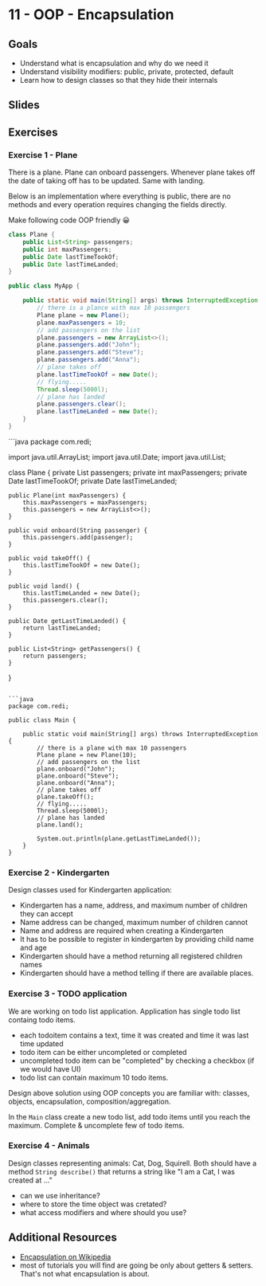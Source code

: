 # 11 - OOP - Encapsulation

<Teacher name="Maciej"></Teacher>

## Goals
- Understand what is encapsulation and why do we need it
- Understand visibility modifiers: public, private, protected, default
- Learn how to design classes so that they hide their internals

## Slides
<GoogleSlides src="https://docs.google.com/presentation/d/e/2PACX-1vRknDL6o4dPTqqiAmWu-OKEXmdBBwxDmDkICxjHuJdiQhPX4mRPH5-BOSkrVgPKvqBXx8aPqnKhS-S3/embed?start=false&loop=false&delayms=3000"></GoogleSlides>

## Exercises

### Exercise 1 - Plane

There is a plane. Plane can onboard passengers. Whenever plane takes off the date of taking off has to be updated. Same with landing.

Below is an implementation where everything is public, there are no methods and every operation requires changing the fields directly.

Make following code OOP friendly 😀

```java
class Plane {
    public List<String> passengers;
    public int maxPassengers;
    public Date lastTimeTookOf;
    public Date lastTimeLanded;
}
```

```java
public class MyApp {

    public static void main(String[] args) throws InterruptedException {
        // there is a plance with max 10 passengers
        Plane plane = new Plane();
        plane.maxPassengers = 10;
        // add passengers on the list
        plane.passengers = new ArrayList<>();
        plane.passengers.add("John");
        plane.passengers.add("Steve");
        plane.passengers.add("Anna");
        // plane takes off
        plane.lastTimeTookOf = new Date();
        // flying.....
        Thread.sleep(5000l);
        // plane has landed
        plane.passengers.clear();
        plane.lastTimeLanded = new Date();
    }
}
```

<Solution>
```java
package com.redi;

import java.util.ArrayList;
import java.util.Date;
import java.util.List;

class Plane {
    private List<String> passengers;
    private int maxPassengers;
    private Date lastTimeTookOf;
    private Date lastTimeLanded;

    public Plane(int maxPassengers) {
        this.maxPassengers = maxPassengers;
        this.passengers = new ArrayList<>();
    }

    public void onboard(String passenger) {
        this.passengers.add(passenger);
    }

    public void takeOff() {
        this.lastTimeTookOf = new Date();
    }

    public void land() {
        this.lastTimeLanded = new Date();
        this.passengers.clear();
    }

    public Date getLastTimeLanded() {
        return lastTimeLanded;
    }

    public List<String> getPassengers() {
        return passengers;
    }
}
```

```java
package com.redi;

public class Main {

    public static void main(String[] args) throws InterruptedException {
        // there is a plane with max 10 passengers
        Plane plane = new Plane(10);
        // add passengers on the list
        plane.onboard("John");
        plane.onboard("Steve");
        plane.onboard("Anna");
        // plane takes off
        plane.takeOff();
        // flying.....
        Thread.sleep(5000l);
        // plane has landed
        plane.land();

        System.out.println(plane.getLastTimeLanded());
    }
}
```
</Solution>

### Exercise 2 - Kindergarten

Design classes used for Kindergarten application:

- Kindergarten has a name, address, and maximum number of children they can accept
- Name address can be changed, maximum number of children cannot
- Name and address are required when creating a Kindergarten
- It has to be possible to register in kindergarten by providing child name and age
- Kindergarten should have a method returning all registered children names
- Kindergarten should have a method telling if there are available places.

### Exercise 3 - TODO application

We are working on todo list application. Application has single todo list containg todo items.

- each todoitem contains a text, time it was created and time it was last time updated
- todo item can be either uncompleted or completed
- uncompleted todo item can be "completed" by checking a checkbox (if we would have UI)
- todo list can contain maximum 10 todo items.

Design above solution using OOP concepts you are familiar with: classes, objects, encapsulation, composition/aggregation.

In the `Main` class create a new todo list, add todo items until you reach the maximum. Complete & uncomplete few of todo items.

### Exercise 4 - Animals

Design classes representing animals: Cat, Dog, Squirell. Both should have a method `String describe()` that returns a string like "I am a Cat, I was created at ..."

- can we use inheritance?
- where to store the time object was cretated?
- what access modifiers and where should you use?


## Additional Resources

- [Encapsulation on Wikipedia](https://en.wikipedia.org/wiki/Encapsulation)
- most of tutorials you will find are going be only about getters & setters. That's not what encapsulation is about.
